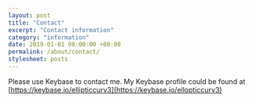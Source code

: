 ```yaml
---
layout: post
title: "Contact"
excerpt: "Contact information"
category: "information"
date: 2019-01-01 08:00:00 +00:00
permalink: /about/contact/
stylesheet: posts
---
```


Please use Keybase to contact me. My Keybase profile could be found at [https://keybase.io/ellipticcurv3](https://keybase.io/ellopticcurv3)

